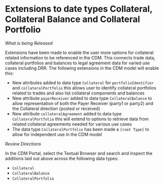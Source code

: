 # Extensions to date types Collateral, Collateral Balance and Collateral Portfolio 

_What is being Released_

Extensions have been made to enable the user more options for collateral related information to be referenced in the CDM. This connects trade data, collateral portfolios and balances to legal agreement data for varied use cases including DRR. The following extensions in the CDM model will enable this: 

* New attributes added to data type `Collateral` for `portfolioIdentifier` and `collateralPortfolio` this allows user to identify collateral portfolios related to trades and also list collateral components and balances
* New attribute `payerReceiver` added to data type `CollateralBalance` to allow representation of both the Payer Receiver (party1 or party2) and the Collateral direction (posted or received)
* New attribute `collateralAgreement` added to data type `CollateralPortfolio` this will extend to options to retrieve data from related collateral agreements needed for various use cases
* The data type `CollateralPortfolio` has been made a `[root Type]` to allow for independent use in the CDM model

_Review Directions_

In the CDM Portal, select the Textual Browser and search and inspect the additions laid out above across the following data types: 

* `Collateral`
* `CollateralBalance`
* `CollateralPortfolio`


